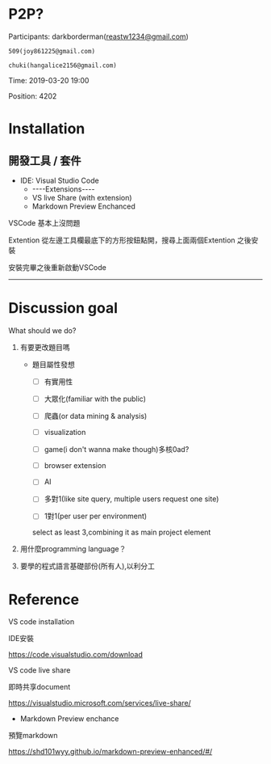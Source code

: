 # P2P?

Participants: 
    darkborderman(reastw1234@gmail.com)

    509(joy861225@gmail.com)

    chuki(hangalice2156@gmail.com)

Time: 2019-03-20 19:00

Position: 4202

# Installation

## 開發工具 / 套件

- IDE: Visual Studio Code
    - ----Extensions----
    - VS live Share (with extension)
    - Markdown Preview Enchanced

VSCode 基本上沒問題

Extention 從左邊工具欄最底下的方形按鈕點開，搜尋上面兩個Extention 之後安裝

安裝完畢之後重新啟動VSCode

----

# Discussion goal 

What should we do?

1. 有要更改題目嗎
    
    - 題目屬性發想

        - [ ] 有實用性
       
        - [ ] 大眾化(familiar with the public)

        - [ ] 爬蟲(or data mining & analysis)
       
        - [ ] visualization 

        - [ ] game(i don't wanna make though)多核0ad?

        - [ ] browser extension

        - [ ] AI

        - [ ] 多對1(like site query, multiple users request one site)

        - [ ] 1對1(per user per environment)

        select as least 3,combining it as main project element

2. 用什麼programming language？

3. 要學的程式語言基礎部份(所有人),以利分工

# Reference 

VS code installation

IDE安裝

https://code.visualstudio.com/download

VS code live share

即時共享document

https://visualstudio.microsoft.com/services/live-share/

* Markdown Preview enchance 

預覽markdown

https://shd101wyy.github.io/markdown-preview-enhanced/#/